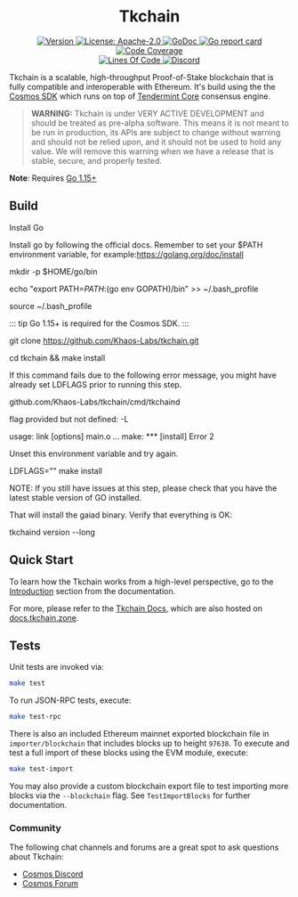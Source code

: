 <!--
parent:
  order: false
-->

<div align="center">
  <h1> Tkchain </h1>
</div>

<div align="center">
  <a href="https://github.com/Khaos-Labs/tkchain/releases/latest">
    <img alt="Version" src="https://img.shields.io/github/tag/Khaos-Labs/tkchain.svg" />
  </a>
  <a href="https://github.com/Khaos-Labs/tkchain/blob/development/LICENSE">
    <img alt="License: Apache-2.0" src="https://img.shields.io/github/license/Khaos-Labs/tkchain.svg" />
  </a>
  <a href="https://pkg.go.dev/github.com/Khaos-Labs/tkchain?tab=doc">
    <img alt="GoDoc" src="https://godoc.org/github.com/Khaos-Labs/tkchain?status.svg" />
  </a>
  <a href="https://goreportcard.com/report/github.com/Khaos-Labs/tkchain">
    <img alt="Go report card" src="https://goreportcard.com/badge/github.com/Khaos-Labs/tkchain"/>
  </a>
  <a href="https://codecov.io/gh/cosmos/ethermint">
    <img alt="Code Coverage" src="https://codecov.io/gh/Khaos-Labs/tkchain/branch/development/graph/badge.svg" />
  </a>
</div>
<div align="center">
  <a href="https://github.com/Khaos-Labs/tkchain">
    <img alt="Lines Of Code" src="https://tokei.rs/b1/github/Khaos-Labs/tkchain" />
  </a>
  <a href="https://discord.gg/AzefAFd">
    <img alt="Discord" src="https://img.shields.io/discord/669268347736686612.svg" />
  </a>
</div>

Tkchain is a scalable, high-throughput Proof-of-Stake blockchain that is fully compatible and
interoperable with Ethereum. It's build using the the [Cosmos SDK](https://github.com/cosmos/cosmos-sdk/) which runs on top of [Tendermint Core](https://github.com/tendermint/tendermint) consensus engine.

> **WARNING:** Tkchain is under VERY ACTIVE DEVELOPMENT and should be treated as pre-alpha software. This means it is not meant to be run in production, its APIs are subject to change without warning and should not be relied upon, and it should not be used to hold any value. We will remove this warning when we have a release that is stable, secure, and properly tested.

**Note**: Requires [Go 1.15+](https://golang.org/dl/)

## Build

Install Go

Install go by following the official docs. Remember to set your $PATH environment variable, for example:https://golang.org/doc/install 

mkdir -p $HOME/go/bin

echo "export PATH=$PATH:$(go env GOPATH)/bin" >> ~/.bash_profile

source ~/.bash_profile

::: tip Go 1.15+ is required for the Cosmos SDK. :::

git clone https://github.com/Khaos-Labs/tkchain.git

cd tkchain && make install

If this command fails due to the following error message, you might have already set LDFLAGS prior to running this step.

github.com/Khaos-Labs/tkchain/cmd/tkchaind

flag provided but not defined: -L

usage: link [options] main.o
...
make: *** [install] Error 2

Unset this environment variable and try again.

LDFLAGS="" make install

NOTE: If you still have issues at this step, please check that you have the latest stable version of GO installed.

That will install the gaiad binary. Verify that everything is OK:

tkchaind version --long

## Quick Start

To learn how the Tkchain works from a high-level perspective, go to the [Introduction](./docs/intro/overview.md) section from the documentation.

For more, please refer to the [Tkchain Docs](./docs/), which are also hosted on [docs.tkchain.zone](https://docs.Tkchain.zone/).

## Tests

Unit tests are invoked via:

```bash
make test
```

To run JSON-RPC tests, execute:

```bash
make test-rpc
```

There is also an included Ethereum mainnet exported blockchain file in `importer/blockchain`
that includes blocks up to height `97638`. To execute and test a full import of
these blocks using the EVM module, execute:

```bash
make test-import
```

You may also provide a custom blockchain export file to test importing more blocks
via the `--blockchain` flag. See `TestImportBlocks` for further documentation.

### Community

The following chat channels and forums are a great spot to ask questions about Tkchain:

- [Cosmos Discord](https://discord.gg/W8trcGV)
- [Cosmos Forum](https://forum.cosmos.network)
